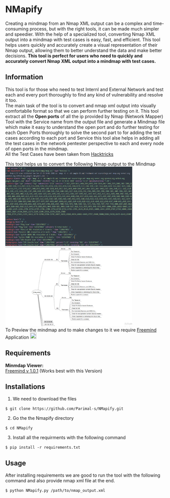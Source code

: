 # NMapify <br />
Creating a mindmap from an Nmap XML output can be a complex and time-consuming process, but with the right tools, it can be made much simpler and speedier. 
With the help of a specialized tool, converting Nmap XML output into a mindmap with test cases is easy, fast, and efficient. 
This tool helps users quickly and accurately create a visual representation of their Nmap output, allowing them to better understand the data and make better decisions. 
__This tool is perfect for users who need to quickly and accurately convert Nmap XML output into a mindmap with test cases.__<br />

## Information <br />
This tool is for those who need to test Internl and External Network and test each and every port thoroughly to find any kind of vulnerability and resolve it too.<br />
The main task of the tool is to convert and nmap xml output into visually comfortablle format so that we can perform further testing on it.
This tool extract all the __Open ports__ of all the ip provided by Nmap (Network Mapper) Tool with the Service name from the output file and generate a Mindmap file which make it easy to understand the open port and do further testing for each Open Ports thoroughly to solve the second part to for adding the test cases according to each port and Service this tool alse helps in adding all the test cases in the network pentester perspective to each and every node of open ports in the mindmap.<br />
All the Test Cases have been taken from [Hacktricks](https://book.hacktricks.xyz/network-services-pentesting/)<br />

This tool helps us to convert the following Nmap output to the Mindmap <br />
<img src="/images/Nmap_output.png" width="400" height="250">    <img src="/images/mindmap.png" width="400" height="250"><br />
To Preview the mindmap and to make changes to it we require [Freemind](https://en.softonic.com/download/freemind/windows/post-download/v/1.0.1) Application <img src="https://upload.wikimedia.org/wikipedia/commons/d/d9/Free_Mind.png"  width="20" height="20"> <br />

## Requirements
__Minmdap Viewer:__<br />
[Freemind v 1.0.1](https://en.softonic.com/download/freemind/windows/post-download/v/1.0.1) (Works best with this Version)

## Installations
1. We need to download the files <br />
```
$ git clone https://github.com/Parimal-s/NMapify.git
```

2. Go the the Nmapify directory
```
$ cd NMapify
```

3. Install all the requirments with the following command
```
$ pip install -r requirements.txt
```

## Usage
After installing requirements we are good to run the tool with the following command and also provide nmap xml file at the end.
```
$ python NMapify.py /path/to/nmap_output.xml
```
